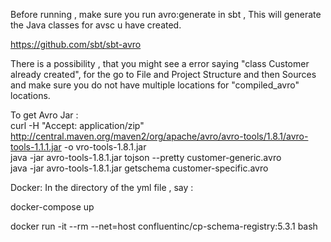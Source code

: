 Before running , make sure you run avro:generate in sbt , This will generate the Java classes for avsc u have created.

https://github.com/sbt/sbt-avro

There is a possibility , that you might see a error saying "class Customer already created", for the go to File and Project Structure and
then Sources and make sure you do not have multiple locations for "compiled_avro" locations.

To get Avro Jar :  
curl -H "Accept: application/zip"  http://central.maven.org/maven2/org/apache/avro/avro-tools/1.8.1/avro-tools-1.1.1.jar -o vro-tools-1.8.1.jar   
java -jar avro-tools-1.8.1.jar tojson --pretty customer-generic.avro   
java -jar avro-tools-1.8.1.jar getschema customer-specific.avro


Docker:
In the directory of the yml file , say :   

docker-compose up    

docker run -it --rm --net=host confluentinc/cp-schema-registry:5.3.1 bash
